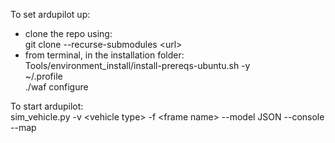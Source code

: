 To set ardupilot up:<br />
- clone the repo using: <br />
  git clone --recurse-submodules \<url\>
- from terminal, in the installation folder:<br />
  Tools/environment_install/install-prereqs-ubuntu.sh -y<br />
  ~/.profile <br />
  ./waf configure <br />

To start ardupilot: <br />
    sim_vehicle.py -v \<vehicle type\> -f \<frame name\> --model JSON --console --map
